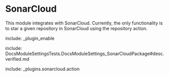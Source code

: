 # SonarCloud

This module integrates with SonarCloud. Currently, the only functionality is to star a given repository in SonarCloud using the repository action.

include: _plugin_enable

include: DocsModuleSettingsTests.DocsModuleSettings_SonarCloudPackage#desc.verified.md

include: _plugins.sonarcloud.action
